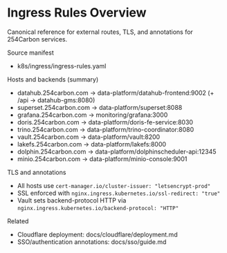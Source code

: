 # Ingress Rules Overview

Canonical reference for external routes, TLS, and annotations for 254Carbon services.

Source manifest
- k8s/ingress/ingress-rules.yaml

Hosts and backends (summary)
- datahub.254carbon.com → data-platform/datahub-frontend:9002 (+ /api → datahub-gms:8080)
- superset.254carbon.com → data-platform/superset:8088
- grafana.254carbon.com → monitoring/grafana:3000
- doris.254carbon.com → data-platform/doris-fe-service:8030
- trino.254carbon.com → data-platform/trino-coordinator:8080
- vault.254carbon.com → data-platform/vault:8200
- lakefs.254carbon.com → data-platform/lakefs:8000
- dolphin.254carbon.com → data-platform/dolphinscheduler-api:12345
- minio.254carbon.com → data-platform/minio-console:9001

TLS and annotations
- All hosts use `cert-manager.io/cluster-issuer: "letsencrypt-prod"`
- SSL enforced with `nginx.ingress.kubernetes.io/ssl-redirect: "true"`
- Vault sets backend-protocol HTTP via `nginx.ingress.kubernetes.io/backend-protocol: "HTTP"`

Related
- Cloudflare deployment: docs/cloudflare/deployment.md
- SSO/authentication annotations: docs/sso/guide.md

